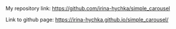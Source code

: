 My repository link:
https://github.com/irina-hychka/simple_carousel

Link to github page:
https://irina-hychka.github.io/simple_carousel/
